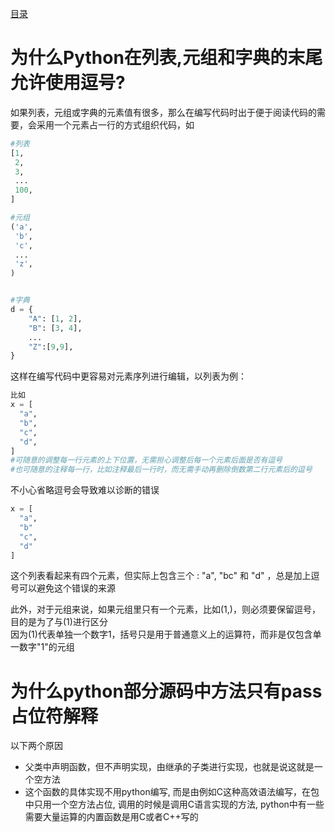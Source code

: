 [目录](../目录.md)

# 为什么Python在列表,元组和字典的末尾允许使用逗号? #

如果列表，元组或字典的元素值有很多，那么在编写代码时出于便于阅读代码的需要，会采用一个元素占一行的方式组织代码，如

```python
#列表
[1, 
 2, 
 3,
 ...
 100,
]

#元组
('a',
 'b',
 'c',
 ...
 'z',
)


#字典
d = {
    "A": [1, 2],
    "B": [3, 4], 
    ...
    "Z":[9,9],
}
```

这样在编写代码中更容易对元素序列进行编辑，以列表为例：

```python
比如
x = [
  "a",
  "b",
  "c",
  "d",
]
#可随意的调整每一行元素的上下位置，无需担心调整后每一个元素后面是否有逗号
#也可随意的注释每一行，比如注释最后一行时，而无需手动再删除倒数第二行元素后的逗号
```

不小心省略逗号会导致难以诊断的错误
```python
x = [
  "a",
  "b"
  "c",
  "d"
]
```
这个列表看起来有四个元素，但实际上包含三个 : "a", "bc" 和 "d" ，总是加上逗号可以避免这个错误的来源


此外，对于元组来说，如果元组里只有一个元素，比如(1,)，则必须要保留逗号，目的是为了与(1)进行区分\
因为(1)代表单独一个数字1，括号只是用于普通意义上的运算符，而非是仅包含单一数字"1"的元组

# 为什么python部分源码中方法只有pass占位符解释 #
以下两个原因
- 父类中声明函数，但不声明实现，由继承的子类进行实现，也就是说这就是一个空方法
- 这个函数的具体实现不用python编写, 而是由例如C这种高效语法编写，在包中只用一个空方法占位, 调用的时候是调用C语言实现的方法, python中有一些需要大量运算的内置函数是用C或者C++写的
